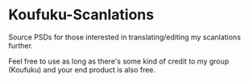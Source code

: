 # Koufuku-Scanlations
Source PSDs for those interested in translating/editing my scanlations further.

Feel free to use as long as there's some kind of credit to my group (Koufuku) and your end product is also free.
